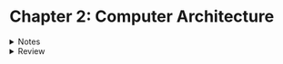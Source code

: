 # Chapter 2: Computer Architecture
<details>
<summary>Notes</summary>

# Notes
- Mordern computer architecture based off of Von Neumann architecture.
- Von Neumann architecture divides computer into two main parts:
    - CPU(Central Processing Unit)
    - Memory
    
![von neumann architecture](https://upload.wikimedia.org/wikipedia/commons/thumb/e/e5/Von_Neumann_Architecture.svg/2560px-Von_Neumann_Architecture.svg.png)

## Structure of Computer Memory
- a numbered sequence of fixed-size storage locations
- the number attached to each storage location is called it's address
- each location has the same, fixed-length size and store only single number

## The CPU
- CPU function: reads in instructions from memory one at a time and executes
  theme. It's is fetch-execute cycle
 
- CPU contains elements to accomplish: 
    - program counter
    - instruction decoder
    - data bus
    - general-purpose registers
    - arithmetic and logic unit
     
### program counter (instruction pointer)
- holds memory address of next instruction that would be executed

### data bus
- set of wires that allows one part of motherboard connect and
  communicate with other parts 
- connect CPU with memory
 
### register
- regsiter: special, high-speed memory locations
- provide the fastest way to access data.
- as a place on your desk: its holds thing you are currently working on
- the size of a typical register is called `computer's word size`.
- on x86 size of register is four bytes
- two kinds:
    - general registers
    - special-purpose register
     
## Address and Pointer
- address is a number has four bytes long, fit into a register
- store address same way with any other number
- address stored in memory are also called `pointer` because they point to a
  different location in memory

### Instruction
- computer instruction also stored in memory same way that other data is stored.
- an memory location pointed by an special-purpose register `instruction
  pointer` is an instruction
 
## Interpreting Memory 
- computers can only store numbers, so letters, pictures, music and anything
  else are just a long sequences of numbers in the computer which pariticular
  porgrams know how to interpret 
 
## Data Acessing Methods
- Addressing modes: diffrent ways of accessing data
    - immediate mode: register = data
    - register addressing mode: register = register
    - direct addressing mode: register = address
    - indexed addressing mode: register =  address + index regsiter to
      offset that address
    - base poiter addressing mode: similar to indierct addressing, but also
      include a number called offset to add the register's value before using
      it for look up
</details>

<details>
<summary>Review</summary>

# Review

## Know the concepts

### 1.Describe the fetch-execute cycle
- 4 steps:
    - Fetch: take the address of instruction from "program counter"
    - Decode: figure out what instruction mean: 
        - what process needs to take place?
        - what memory locations are going to involved
    - Execute: 
        - use data bus fetch the memory locations to be used
        - store data to register
        - execute in arithmetic and logic unit
    - Store: place result on data bus and send them to location/register, as
      specified by the instruction
     
### 2. What is a register? How would computation be more difficult without registers? 
- register is special, highspeed memory locations hold data currently being worked
- computation would be harder without registers because computer not have a space to
  save a temporary data, it always need to access the memory and save data. Memory
  is slower than register so computation become slower and harder
     
### 3. How do you represent numbers larger than 255?
- combination bytes 
 
### 4. How big are the registers on the machines we will be using? 
- 4 bytes

### 5. How does a computer know how to interpret a given byte or set of bytes of memory? 
- the computer knows what to do with the different memory though the registers
 
### 6.What are the addressing modes and what are they used for? 
- addressing modes: different ways of accessing data
- usage:
    - Immediate mode: 
    - Register Addressing mode: 
    - Direct Addressing mode: 
    - Indexed Addressing mode:
    - Base pointer addressing mode:

### 7. What does the instruction pointer do?
- show computer a location is an instruction by point to this location.
- hold the next instruction
 
## Use the Concepts

### 1. What data would you use in an employee record? How would you lay it out in memory?
- An employee record contain: first name, last name, title, id.
- Start of record:
    Employee's firstname pointer(1 word)- start of record
    Employee's lastname pointer(1 word) - start of record + 4
    Employee's title pointer(1 word) - start of record + 8
    Employee's id pointer(1 word) - start of record + 12
    
### 2. If had the pointer the the beginning of the employee record above, and wanted to acess a particular piece of data inside of it, what addressing mode would I use? 
- Indexed addressing mode.

### 3. In base pointer addressing mode, if you have a register holding the value 3122, and an offset of 20, what address you would be trying to acess?
- address: 3122 + 20 = 3142
 
### 4. In indexed addressing mode, if the base address is 6512, the index register has a 5, and the multiplier is 4, what address would you be trying to acess?
- address: 6512 + 5 * 4 = 6532
 
### 5. In indexed addressing mode, if the base address is 123472, the index register has a 0, and the multiplier is 4, what address would you be trying to acess? 
- address: 123472 + 0*4 = 123472

### 6. In indexed addressing mode, if the base address is 9123478, the index register has a 20, and the multiplier is 1, what address would you be trying to acess? 
- address: 9123478 + 20*1 = 9123498

## Going further
### 1. What are the minimum number of addressing modes needed for computation?
- only need direct addressing mode use for get data and save data
 
### 2.Why include addressing mode that aren't strictly needed?


### 3. Research and then describe how pipelining(or one of the other complication factors) affects the fetch-execute cycle
- pipelining: 
    - a technique for implementing instruction-level parallelism within a single processor.
    - attempts to keep every part of the processor busy with some
      instruction by dividing incoming instructions into a series of sequential
      steps performed by different processor units with different parts of instructions processed in parallel 
     
=> it improve performance: Fetch can be occurring while
the execute is taking place, and is then ready to be executed as soon
as the cycle completes.

### 4. Research and then describe the tradeoffs between fixed-length instructions and variable-length instructions.
- Fixed-length: makes instructions fetching predictable, increase performance
  but some instructions may larger than required
- Variabl-length: reduces the memory space required, flexible, but required multi-step
  fetch and decode 

</details>

